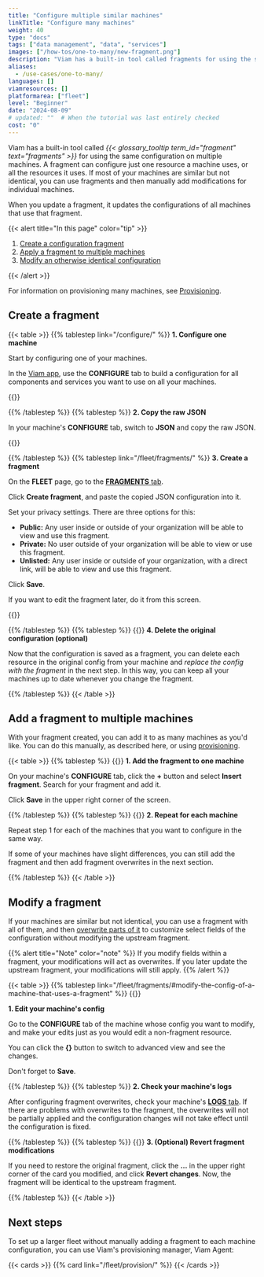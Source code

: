 ```yaml
---
title: "Configure multiple similar machines"
linkTitle: "Configure many machines"
weight: 40
type: "docs"
tags: ["data management", "data", "services"]
images: ["/how-tos/one-to-many/new-fragment.png"]
description: "Viam has a built-in tool called fragments for using the same configuration on multiple machines."
aliases:
  - /use-cases/one-to-many/
languages: []
viamresources: []
platformarea: ["fleet"]
level: "Beginner"
date: "2024-08-09"
# updated: ""  # When the tutorial was last entirely checked
cost: "0"
---
```


Viam has a built-in tool called _{{< glossary_tooltip term_id="fragment" text="fragments" >}}_ for using the same configuration on multiple machines.
A fragment can configure just one resource a machine uses, or all the resources it uses.
If most of your machines are similar but not identical, you can use fragments and then manually add modifications for individual machines.

When you update a fragment, it updates the configurations of all machines that use that fragment.

{{< alert title="In this page" color="tip" >}}

1. [Create a configuration fragment](#create-a-fragment)
1. [Apply a fragment to multiple machines](#add-a-fragment-to-multiple-machines)
1. [Modify an otherwise identical configuration](#modify-a-fragment)

{{< /alert >}}

For information on provisioning many machines, see [Provisioning](/fleet/provision/).

## Create a fragment

{{< table >}}
{{% tablestep link="/configure/" %}}
**1. Configure one machine**

Start by configuring one of your machines.

In the [Viam app](https://app.viam.com), use the **CONFIGURE** tab to build a configuration for all components and services you want to use on all your machines.

{{<imgproc src="/how-tos/one-to-many/config.png" resize="800x" class="fill aligncenter" style="max-width: 400px" declaredimensions=true alt="Configuration builder UI">}}

{{% /tablestep %}}
{{% tablestep %}}
**2. Copy the raw JSON**

In your machine's **CONFIGURE** tab, switch to **JSON** and copy the raw JSON.

{{<imgproc src="/how-tos/one-to-many/raw-json.png" resize="700x" class="fill aligncenter" style="max-width: 400px" declaredimensions=true alt="JSON subtab of the CONFIGURE tab">}}

{{% /tablestep %}}
{{% tablestep link="/fleet/fragments/" %}}
**3. Create a fragment**

On the **FLEET** page, go to the [**FRAGMENTS** tab](https://app.viam.com/fragments).

Click **Create fragment**, and paste the copied JSON configuration into it.

Set your privacy settings.
There are three options for this:

- **Public:** Any user inside or outside of your organization will be able to view and use this fragment.
- **Private:** No user outside of your organization will be able to view or use this fragment.
- **Unlisted:** Any user inside or outside of your organization, with a direct link, will be able to view and use this fragment.

Click **Save**.

If you want to edit the fragment later, do it from this screen.

{{<imgproc src="/how-tos/one-to-many/new-fragment.png" resize="700x" class="fill aligncenter" style="max-width: 350px" declaredimensions=true alt="app.viam.com/fragment interface">}}

{{% /tablestep %}}
{{% tablestep %}}
{{<imgproc src="/how-tos/one-to-many/delete.png" class="fill alignleft" resize="500x" style="max-width: 200px" declaredimensions=true alt="Delete">}}
**4. Delete the original configuration (optional)**

Now that the configuration is saved as a fragment, you can delete each resource in the original config from your machine and _replace the config with the fragment_ in the next step.
In this way, you can keep all your machines up to date whenever you change the fragment.

{{% /tablestep %}}
{{< /table >}}

## Add a fragment to multiple machines

With your fragment created, you can add it to as many machines as you'd like.
You can do this manually, as described here, or using [provisioning](/fleet/provision/).

{{< table >}}
{{% tablestep %}}
{{<imgproc src="appendix/try-viam/rover-resources/fragments/fragments_list.png" resize="800x" class="fill alignleft imgzoom" style="max-width: 250px" declaredimensions=true alt="Add fragment">}}
**1. Add the fragment to one machine**

On your machine's **CONFIGURE** tab, click the **+** button and select **Insert fragment**.
Search for your fragment and add it.

Click **Save** in the upper right corner of the screen.

{{% /tablestep %}}
{{% tablestep %}}
{{<imgproc src="/how-tos/one-to-many/repeat.svg" class="fill alignleft" style="max-width: 120px"  declaredimensions=true alt="Repeat">}}
**2. Repeat for each machine**

Repeat step 1 for each of the machines that you want to configure in the same way.

If some of your machines have slight differences, you can still add the fragment and then add fragment overwrites in the next section.

{{% /tablestep %}}
{{< /table >}}

## Modify a fragment

If your machines are similar but not identical, you can use a fragment with all of them, and then [overwrite parts of it](/fleet/fragments/#modify-the-config-of-a-machine-that-uses-a-fragment) to customize select fields of the configuration without modifying the upstream fragment.

{{% alert title="Note" color="note" %}}
If you modify fields within a fragment, your modifications will act as overwrites.
If you later update the upstream fragment, your modifications will still apply.
{{% /alert %}}

{{< table >}}
{{% tablestep link="/fleet/fragments/#modify-the-config-of-a-machine-that-uses-a-fragment" %}}
{{<gif webm_src="/how-tos/fragment-overwrite.webm" mp4_src="/how-tos/fragment-overwrite.mp4" alt="A motor config panel from a fragment being edited with different direction and pwm pin values." max-width="500px" class="aligncenter" >}}

<!-- markdownlint-disable MD036 -->

**1. Edit your machine's config**

Go to the **CONFIGURE** tab of the machine whose config you want to modify, and make your edits just as you would edit a non-fragment resource.

You can click the **{}** button to switch to advanced view and see the changes.

Don't forget to **Save**.

{{% /tablestep %}}
{{% tablestep %}}
**2. Check your machine's logs**

After configuring fragment overwrites, check your machine's [**LOGS** tab](/cloud/machines/#logs).
If there are problems with overwrites to the fragment, the overwrites will not be partially applied and the configuration changes will not take effect until the configuration is fixed.

{{% /tablestep %}}
{{% tablestep %}}
{{<imgproc src="/how-tos/one-to-many/reset.png" class="fill alignleft" resize="500x" style="max-width: 250px"  declaredimensions=true alt="Reset to fragment">}}
**3. (Optional) Revert fragment modifications**

If you need to restore the original fragment, click the **...** in the upper right corner of the card you modified, and click **Revert changes**.
Now, the fragment will be identical to the upstream fragment.

{{% /tablestep %}}
{{< /table >}}

## Next steps

To set up a larger fleet without manually adding a fragment to each machine configuration, you can use Viam's provisioning manager, Viam Agent:

{{< cards >}}
{{% card link="/fleet/provision/" %}}
{{< /cards >}}
